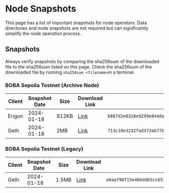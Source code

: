 # Node Snapshots

This page has a list of important snapshots for node operators. Data directories and node snapshots are not required but can significantly simplify the node operation process.

## Snapshots

Always verify snapshots by comparing the sha256sum of the downloaded file to the sha256sum listed on this page. Check the sha256sum of the downloaded file by running `sha256sum <filename>`in a terminal.

### BOBA Sepolia Testnet (Archive Node)

| Client | Snapshot Date | Size  | Download Link                                                | sha256sum                                                    |
| ------ | ------------- | ----- | ------------------------------------------------------------ | ------------------------------------------------------------ |
| Erigon | 2024-01-18    | 912KB | [Link](https://boba-db.s3.us-east-2.amazonaws.com/sepolia/boba-sepolia-erigon-db.tgz) | `b887d2e0318e9299e844da7d39ca32040e3d0fb6a9d7abe2dd2f8624eca1cade` |
| Geth   | 2024-01-18    | 2MB   | [Link](https://boba-db.s3.us-east-2.amazonaws.com/sepolia/boba-sepolia-geth-db.tgz) | `713c10e3232fad373ab77b751c2c17fb4d73540b3496d298507dfd3f823d6a5f` |

### BOBA Sepolia Testnet (Legacy)

| Client | Snapshot Date | Size  | Download Link                                                | sha256sum                                                    |
| ------ | ------------- | ----- | ------------------------------------------------------------ | ------------------------------------------------------------ |
| Geth   | 2024-01-18    | 1.5MB | [Link](https://boba-db.s3.us-east-2.amazonaws.com/sepolia/boba-sepolia-geth-db-legacy.tgz) | `e8aa790f15e46bdd63cc6532c4b1df77d78cda83fcd6e55568317d23eeabc4c3` |







